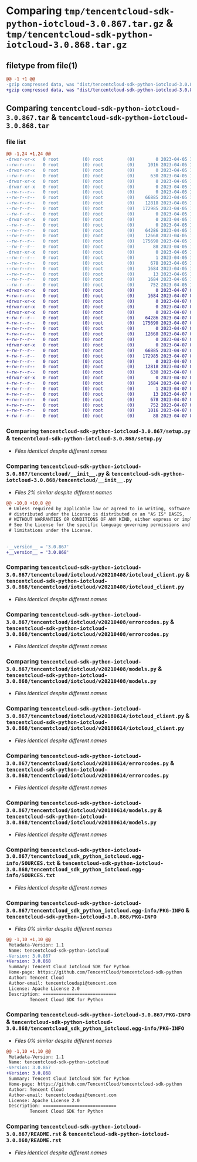 # Comparing `tmp/tencentcloud-sdk-python-iotcloud-3.0.867.tar.gz` & `tmp/tencentcloud-sdk-python-iotcloud-3.0.868.tar.gz`

## filetype from file(1)

```diff
@@ -1 +1 @@
-gzip compressed data, was "dist/tencentcloud-sdk-python-iotcloud-3.0.867.tar", last modified: Wed Apr  5 16:41:25 2023, max compression
+gzip compressed data, was "dist/tencentcloud-sdk-python-iotcloud-3.0.868.tar", last modified: Fri Apr  7 00:43:30 2023, max compression
```

## Comparing `tencentcloud-sdk-python-iotcloud-3.0.867.tar` & `tencentcloud-sdk-python-iotcloud-3.0.868.tar`

### file list

```diff
@@ -1,24 +1,24 @@
-drwxr-xr-x   0 root         (0) root         (0)        0 2023-04-05 16:41:25.000000 tencentcloud-sdk-python-iotcloud-3.0.867/
--rw-r--r--   0 root         (0) root         (0)     1016 2023-04-05 16:41:25.000000 tencentcloud-sdk-python-iotcloud-3.0.867/setup.py
-drwxr-xr-x   0 root         (0) root         (0)        0 2023-04-05 16:41:25.000000 tencentcloud-sdk-python-iotcloud-3.0.867/tencentcloud/
--rw-r--r--   0 root         (0) root         (0)      630 2023-04-05 16:41:25.000000 tencentcloud-sdk-python-iotcloud-3.0.867/tencentcloud/__init__.py
-drwxr-xr-x   0 root         (0) root         (0)        0 2023-04-05 16:41:25.000000 tencentcloud-sdk-python-iotcloud-3.0.867/tencentcloud/iotcloud/
-drwxr-xr-x   0 root         (0) root         (0)        0 2023-04-05 16:41:25.000000 tencentcloud-sdk-python-iotcloud-3.0.867/tencentcloud/iotcloud/v20210408/
--rw-r--r--   0 root         (0) root         (0)        0 2023-04-05 16:41:25.000000 tencentcloud-sdk-python-iotcloud-3.0.867/tencentcloud/iotcloud/v20210408/__init__.py
--rw-r--r--   0 root         (0) root         (0)    66885 2023-04-05 16:41:25.000000 tencentcloud-sdk-python-iotcloud-3.0.867/tencentcloud/iotcloud/v20210408/iotcloud_client.py
--rw-r--r--   0 root         (0) root         (0)    12818 2023-04-05 16:41:25.000000 tencentcloud-sdk-python-iotcloud-3.0.867/tencentcloud/iotcloud/v20210408/errorcodes.py
--rw-r--r--   0 root         (0) root         (0)   172985 2023-04-05 16:41:25.000000 tencentcloud-sdk-python-iotcloud-3.0.867/tencentcloud/iotcloud/v20210408/models.py
--rw-r--r--   0 root         (0) root         (0)        0 2023-04-05 16:41:25.000000 tencentcloud-sdk-python-iotcloud-3.0.867/tencentcloud/iotcloud/__init__.py
-drwxr-xr-x   0 root         (0) root         (0)        0 2023-04-05 16:41:25.000000 tencentcloud-sdk-python-iotcloud-3.0.867/tencentcloud/iotcloud/v20180614/
--rw-r--r--   0 root         (0) root         (0)        0 2023-04-05 16:41:25.000000 tencentcloud-sdk-python-iotcloud-3.0.867/tencentcloud/iotcloud/v20180614/__init__.py
--rw-r--r--   0 root         (0) root         (0)    64286 2023-04-05 16:41:25.000000 tencentcloud-sdk-python-iotcloud-3.0.867/tencentcloud/iotcloud/v20180614/iotcloud_client.py
--rw-r--r--   0 root         (0) root         (0)    12668 2023-04-05 16:41:25.000000 tencentcloud-sdk-python-iotcloud-3.0.867/tencentcloud/iotcloud/v20180614/errorcodes.py
--rw-r--r--   0 root         (0) root         (0)   175690 2023-04-05 16:41:25.000000 tencentcloud-sdk-python-iotcloud-3.0.867/tencentcloud/iotcloud/v20180614/models.py
--rw-r--r--   0 root         (0) root         (0)       88 2023-04-05 16:41:25.000000 tencentcloud-sdk-python-iotcloud-3.0.867/setup.cfg
-drwxr-xr-x   0 root         (0) root         (0)        0 2023-04-05 16:41:25.000000 tencentcloud-sdk-python-iotcloud-3.0.867/tencentcloud_sdk_python_iotcloud.egg-info/
--rw-r--r--   0 root         (0) root         (0)        1 2023-04-05 16:41:25.000000 tencentcloud-sdk-python-iotcloud-3.0.867/tencentcloud_sdk_python_iotcloud.egg-info/dependency_links.txt
--rw-r--r--   0 root         (0) root         (0)      678 2023-04-05 16:41:25.000000 tencentcloud-sdk-python-iotcloud-3.0.867/tencentcloud_sdk_python_iotcloud.egg-info/SOURCES.txt
--rw-r--r--   0 root         (0) root         (0)     1684 2023-04-05 16:41:25.000000 tencentcloud-sdk-python-iotcloud-3.0.867/tencentcloud_sdk_python_iotcloud.egg-info/PKG-INFO
--rw-r--r--   0 root         (0) root         (0)       13 2023-04-05 16:41:25.000000 tencentcloud-sdk-python-iotcloud-3.0.867/tencentcloud_sdk_python_iotcloud.egg-info/top_level.txt
--rw-r--r--   0 root         (0) root         (0)     1684 2023-04-05 16:41:25.000000 tencentcloud-sdk-python-iotcloud-3.0.867/PKG-INFO
--rw-r--r--   0 root         (0) root         (0)      752 2023-04-05 16:41:25.000000 tencentcloud-sdk-python-iotcloud-3.0.867/README.rst
+drwxr-xr-x   0 root         (0) root         (0)        0 2023-04-07 00:43:30.000000 tencentcloud-sdk-python-iotcloud-3.0.868/
+-rw-r--r--   0 root         (0) root         (0)     1684 2023-04-07 00:43:30.000000 tencentcloud-sdk-python-iotcloud-3.0.868/PKG-INFO
+drwxr-xr-x   0 root         (0) root         (0)        0 2023-04-07 00:43:30.000000 tencentcloud-sdk-python-iotcloud-3.0.868/tencentcloud/
+drwxr-xr-x   0 root         (0) root         (0)        0 2023-04-07 00:43:30.000000 tencentcloud-sdk-python-iotcloud-3.0.868/tencentcloud/iotcloud/
+drwxr-xr-x   0 root         (0) root         (0)        0 2023-04-07 00:43:30.000000 tencentcloud-sdk-python-iotcloud-3.0.868/tencentcloud/iotcloud/v20180614/
+-rw-r--r--   0 root         (0) root         (0)    64286 2023-04-07 00:43:30.000000 tencentcloud-sdk-python-iotcloud-3.0.868/tencentcloud/iotcloud/v20180614/iotcloud_client.py
+-rw-r--r--   0 root         (0) root         (0)   175690 2023-04-07 00:43:30.000000 tencentcloud-sdk-python-iotcloud-3.0.868/tencentcloud/iotcloud/v20180614/models.py
+-rw-r--r--   0 root         (0) root         (0)        0 2023-04-07 00:43:30.000000 tencentcloud-sdk-python-iotcloud-3.0.868/tencentcloud/iotcloud/v20180614/__init__.py
+-rw-r--r--   0 root         (0) root         (0)    12668 2023-04-07 00:43:30.000000 tencentcloud-sdk-python-iotcloud-3.0.868/tencentcloud/iotcloud/v20180614/errorcodes.py
+-rw-r--r--   0 root         (0) root         (0)        0 2023-04-07 00:43:30.000000 tencentcloud-sdk-python-iotcloud-3.0.868/tencentcloud/iotcloud/__init__.py
+drwxr-xr-x   0 root         (0) root         (0)        0 2023-04-07 00:43:30.000000 tencentcloud-sdk-python-iotcloud-3.0.868/tencentcloud/iotcloud/v20210408/
+-rw-r--r--   0 root         (0) root         (0)    66885 2023-04-07 00:43:30.000000 tencentcloud-sdk-python-iotcloud-3.0.868/tencentcloud/iotcloud/v20210408/iotcloud_client.py
+-rw-r--r--   0 root         (0) root         (0)   172985 2023-04-07 00:43:30.000000 tencentcloud-sdk-python-iotcloud-3.0.868/tencentcloud/iotcloud/v20210408/models.py
+-rw-r--r--   0 root         (0) root         (0)        0 2023-04-07 00:43:30.000000 tencentcloud-sdk-python-iotcloud-3.0.868/tencentcloud/iotcloud/v20210408/__init__.py
+-rw-r--r--   0 root         (0) root         (0)    12818 2023-04-07 00:43:30.000000 tencentcloud-sdk-python-iotcloud-3.0.868/tencentcloud/iotcloud/v20210408/errorcodes.py
+-rw-r--r--   0 root         (0) root         (0)      630 2023-04-07 00:43:30.000000 tencentcloud-sdk-python-iotcloud-3.0.868/tencentcloud/__init__.py
+drwxr-xr-x   0 root         (0) root         (0)        0 2023-04-07 00:43:30.000000 tencentcloud-sdk-python-iotcloud-3.0.868/tencentcloud_sdk_python_iotcloud.egg-info/
+-rw-r--r--   0 root         (0) root         (0)     1684 2023-04-07 00:43:30.000000 tencentcloud-sdk-python-iotcloud-3.0.868/tencentcloud_sdk_python_iotcloud.egg-info/PKG-INFO
+-rw-r--r--   0 root         (0) root         (0)        1 2023-04-07 00:43:30.000000 tencentcloud-sdk-python-iotcloud-3.0.868/tencentcloud_sdk_python_iotcloud.egg-info/dependency_links.txt
+-rw-r--r--   0 root         (0) root         (0)       13 2023-04-07 00:43:30.000000 tencentcloud-sdk-python-iotcloud-3.0.868/tencentcloud_sdk_python_iotcloud.egg-info/top_level.txt
+-rw-r--r--   0 root         (0) root         (0)      678 2023-04-07 00:43:30.000000 tencentcloud-sdk-python-iotcloud-3.0.868/tencentcloud_sdk_python_iotcloud.egg-info/SOURCES.txt
+-rw-r--r--   0 root         (0) root         (0)      752 2023-04-07 00:43:30.000000 tencentcloud-sdk-python-iotcloud-3.0.868/README.rst
+-rw-r--r--   0 root         (0) root         (0)     1016 2023-04-07 00:43:30.000000 tencentcloud-sdk-python-iotcloud-3.0.868/setup.py
+-rw-r--r--   0 root         (0) root         (0)       88 2023-04-07 00:43:30.000000 tencentcloud-sdk-python-iotcloud-3.0.868/setup.cfg
```

### Comparing `tencentcloud-sdk-python-iotcloud-3.0.867/setup.py` & `tencentcloud-sdk-python-iotcloud-3.0.868/setup.py`

 * *Files identical despite different names*

### Comparing `tencentcloud-sdk-python-iotcloud-3.0.867/tencentcloud/__init__.py` & `tencentcloud-sdk-python-iotcloud-3.0.868/tencentcloud/__init__.py`

 * *Files 2% similar despite different names*

```diff
@@ -10,8 +10,8 @@
 # Unless required by applicable law or agreed to in writing, software
 # distributed under the License is distributed on an "AS IS" BASIS,
 # WITHOUT WARRANTIES OR CONDITIONS OF ANY KIND, either express or implied.
 # See the License for the specific language governing permissions and
 # limitations under the License.
 
 
-__version__ = '3.0.867'
+__version__ = '3.0.868'
```

### Comparing `tencentcloud-sdk-python-iotcloud-3.0.867/tencentcloud/iotcloud/v20210408/iotcloud_client.py` & `tencentcloud-sdk-python-iotcloud-3.0.868/tencentcloud/iotcloud/v20210408/iotcloud_client.py`

 * *Files identical despite different names*

### Comparing `tencentcloud-sdk-python-iotcloud-3.0.867/tencentcloud/iotcloud/v20210408/errorcodes.py` & `tencentcloud-sdk-python-iotcloud-3.0.868/tencentcloud/iotcloud/v20210408/errorcodes.py`

 * *Files identical despite different names*

### Comparing `tencentcloud-sdk-python-iotcloud-3.0.867/tencentcloud/iotcloud/v20210408/models.py` & `tencentcloud-sdk-python-iotcloud-3.0.868/tencentcloud/iotcloud/v20210408/models.py`

 * *Files identical despite different names*

### Comparing `tencentcloud-sdk-python-iotcloud-3.0.867/tencentcloud/iotcloud/v20180614/iotcloud_client.py` & `tencentcloud-sdk-python-iotcloud-3.0.868/tencentcloud/iotcloud/v20180614/iotcloud_client.py`

 * *Files identical despite different names*

### Comparing `tencentcloud-sdk-python-iotcloud-3.0.867/tencentcloud/iotcloud/v20180614/errorcodes.py` & `tencentcloud-sdk-python-iotcloud-3.0.868/tencentcloud/iotcloud/v20180614/errorcodes.py`

 * *Files identical despite different names*

### Comparing `tencentcloud-sdk-python-iotcloud-3.0.867/tencentcloud/iotcloud/v20180614/models.py` & `tencentcloud-sdk-python-iotcloud-3.0.868/tencentcloud/iotcloud/v20180614/models.py`

 * *Files identical despite different names*

### Comparing `tencentcloud-sdk-python-iotcloud-3.0.867/tencentcloud_sdk_python_iotcloud.egg-info/SOURCES.txt` & `tencentcloud-sdk-python-iotcloud-3.0.868/tencentcloud_sdk_python_iotcloud.egg-info/SOURCES.txt`

 * *Files identical despite different names*

### Comparing `tencentcloud-sdk-python-iotcloud-3.0.867/tencentcloud_sdk_python_iotcloud.egg-info/PKG-INFO` & `tencentcloud-sdk-python-iotcloud-3.0.868/PKG-INFO`

 * *Files 0% similar despite different names*

```diff
@@ -1,10 +1,10 @@
 Metadata-Version: 1.1
 Name: tencentcloud-sdk-python-iotcloud
-Version: 3.0.867
+Version: 3.0.868
 Summary: Tencent Cloud Iotcloud SDK for Python
 Home-page: https://github.com/TencentCloud/tencentcloud-sdk-python
 Author: Tencent Cloud
 Author-email: tencentcloudapi@tencent.com
 License: Apache License 2.0
 Description: ============================
         Tencent Cloud SDK for Python
```

### Comparing `tencentcloud-sdk-python-iotcloud-3.0.867/PKG-INFO` & `tencentcloud-sdk-python-iotcloud-3.0.868/tencentcloud_sdk_python_iotcloud.egg-info/PKG-INFO`

 * *Files 0% similar despite different names*

```diff
@@ -1,10 +1,10 @@
 Metadata-Version: 1.1
 Name: tencentcloud-sdk-python-iotcloud
-Version: 3.0.867
+Version: 3.0.868
 Summary: Tencent Cloud Iotcloud SDK for Python
 Home-page: https://github.com/TencentCloud/tencentcloud-sdk-python
 Author: Tencent Cloud
 Author-email: tencentcloudapi@tencent.com
 License: Apache License 2.0
 Description: ============================
         Tencent Cloud SDK for Python
```

### Comparing `tencentcloud-sdk-python-iotcloud-3.0.867/README.rst` & `tencentcloud-sdk-python-iotcloud-3.0.868/README.rst`

 * *Files identical despite different names*

